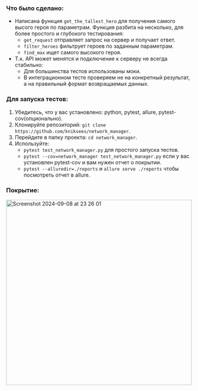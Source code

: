 ### Что было сделано:
- Написана функция `get_the_tallest_hero` для получения самого высого героя по параметрам. Функция разбита на несколько, для более простого и глубокого тестирования:
  - `get_request` отправляет запрос на сервер и получает ответ.
  - `filter_heroes` фильтрует героев по заданным параметрам.
  - `find_max` ищет самого высокого героя.
- Т.к. API может менятся и подключение к серверу не всегда стабильно:
  - Для большинства тестов использованы моки.
  - В интеграционном тесте проверяем не на конкретный результат, а на правильный формат возвращаемых данных.
### Для запуска тестов:
1. Убедитесь, что у вас установлено: python, pytest, allure, pytest-cov(опционально).
2. Клонируйте репозиторий: `git clone https://github.com/kniksees/network_manager`.
3. Перейдите в папку проекта: `cd network_manager`.
4. Используйте:
   - `pytest test_network_manager.py` для простого запуска тестов.
   - `pytest --cov=network_manager test_network_manager.py` если у вас установлен pytest-cov и вам нужен отчет о покрытии.
   - `pytest --alluredir=./reports` и `allure serve ./reports` чтобы посмотреть отчет в allure.
### Покрытие:
<img width="502" alt="Screenshot 2024-09-08 at 23 26 01" src="https://github.com/user-attachments/assets/9f9c9c3b-3207-470c-8e7a-d7c7446d330b">

